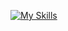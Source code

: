[![My Skills](https://skillicons.dev/icons?i=html,css,js,ts,react,nextjs,tailwind,mongodb,bun,postman)](https://skillicons.dev)
